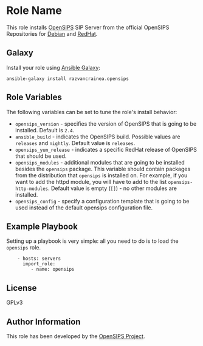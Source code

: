 Role Name
=========

This role installs [OpenSIPS](http://opensips.org/) SIP Server from the
official OpenSIPS Repositories for [Debian](http://apt.opensips.org/) and
[RedHat](http://yum.opensips.org/).

Galaxy
------

Install your role using [Ansible
Galaxy](https://galaxy.ansible.com/razvancrainea/opensips):

```
ansible-galaxy install razvancrainea.opensips
```


Role Variables
--------------

The following variables can be set to tune the role's install behavior:
* `opensips_version` - specifies the version of OpenSIPS that is going to be
installed. Default is `2.4`.
* `ansible_build` - indicates the OpenSIPS build. Possible values are
`releases` and `nightly`. Default value is `releases`.
* `opensips_yum_release` - indicates a specific RedHat release of OpenSIPS that should be used.
* `opensips_modules` - additional modules that are going to be installed
besides the `opensips` package. This variable should contain packages from the
distribution that `opensips` is installed on. For example, if you want to add
the httpd module, you will have to add to the list `opensips-http-modules`. Default value is empty
(`[]`) - no other modules are installed.
* `opensips_config` - specify a configuration template that is going to be
used instead of the default opensips configuration file.

Example Playbook
----------------

Setting up a playbook is very simple: all you need to do is to load the
`opensips` role.

```
    - hosts: servers
      import_role:
         - name: opensips
```

License
-------

GPLv3

Author Information
------------------

This role has been developed by the [OpenSIPS Project](project@opensips.org).
